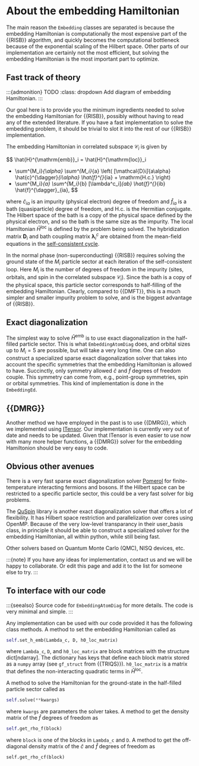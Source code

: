 # About the embedding Hamiltonian

The main reason the `Embedding` classes are separated is because the embedding
Hamiltonian is computationally the most expensive part of the {{RISB}}
algorithm, and quickly becomes the computational bottleneck because of the
exponential scaling of the Hilbert space. Other parts of our implementation
are certainly not the most efficient, but solving the embedding Hamiltonian
is the most important part to optimize.

## Fast track of theory

:::{admonition} TODO
:class: dropdown
Add diagram of embedding Hamiltonian.
:::

Our goal here is to provide you the minimum ingredients needed to solve the
embedding Hamiltonian for {{RISB}}, possibly without having to read any of the
extended literature. If you have a fast implementation to solve the embedding
problem, it should be trivial to slot it into the rest of our {{RISB}}
implementation.

The embedding Hamiltonian in correlated subspace $\mathcal{C}_i$ is given by

$$
\hat{H}^{\mathrm{emb}}_i = \hat{H}^{\mathrm{loc}}_i
+ \sum^{M_i}_{\alpha} \sum^{M_i}_{a} \left( [\mathcal{D}_i]_{a\alpha}
\hat{c}^{\dagger}_{i\alpha} \hat{f}^{}_{ia} + \mathrm{H.c.} \right)
+ \sum^{M_i}_{a} \sum^{M_i}_{b} [\lambda^c_i]_{ab}
\hat{f}^{}_{ib} \hat{f}^{\dagger}_{ia},
$$

where $\hat{c}_{i\alpha}$ is an impurity (physical electron) degree of freedom
and $\hat{f}_{ia}$ is a bath (quasiparticle) degree of freedom, and
$\mathrm{H.c.}$ is the Hermitian conjugate. The Hilbert
space of the bath is a copy of the physical space defined by the physical
electron, and so the bath is the same size as the impurity. The local
Hamiltonian $\hat{H}^{\mathrm{loc}}$ is defined by the problem being solved.
The hybridization matrix $\mathbf{D}_i$ and bath coupling matrix
$\mathbf{\lambda}^c_i$ are obtained from the mean-field equations in the
[self-consistent cycle](../tutorial/self-consistent.md).

In the normal phase (non-superconducting) {{RISB}} requires solving the ground
state of the $M_i$ particle sector at each iteration of the self-consistent
loop. Here $M_i$ is the number of degrees of freedom in the impurity
(sites, orbitals, and spin in the correlated subspace $\mathcal{C}_i$). Since
the bath is a copy of the physical space, this particle sector
corresponds to half-filling of the embedding Hamiltonian. Clearly,
compared to {{DMFT}}, this is a much simpler and smaller impurity problem to
solve, and is the biggest advantage of {{RISB}}.

## Exact diagonalization

The simplest way to solve $\hat{H}^{\mathrm{emb}}$ is to use
exact diagonalization in the half-filled particle sector. This is what
`EmbeddingAtomDiag` does, and orbital sizes up to $M_i = 5$ are possible, but
will take a very long time.
One can also construct a specialized sparse exact diagonalization solver that
takes into account the specific symmetries that the embedding Hamiltonian is
allowed to have. Succinctly, only symmetry allowed $\hat{c}$ and $\hat{f}$
degrees of freedom couple. This symmetry can come from, e.g., point-group
symmetries, spin or orbital symmetries. This kind of implementation is done in
the `EmbeddingEd`.

## {{DMRG}}

Another method we have employed in the past is to use {{DMRG}}, which we
implemented using [ITensor](https://itensor.org/). Our implementation is
currently very out of date and needs to be updated. Given that
ITensor is even easier to use now with many more helper functions, a {{DMRG}}
solver for the embedding Hamiltonion should be very easy to code.

## Obvious other avenues

There is a very fast sparse exact diagonalization solver
[Pomerol](https://aeantipov.github.io/pomerol/) for finite-temperature
interacting fermions and bosons. If the Hilbert space can be restricted
to a specific particle sector, this could be a very fast solver for big
problems.

The [QuSpin](https://quspin.github.io/QuSpin/) library is another exact
diagonalization solver that offers a lot of flexibility. It has Hilbert
space restriction and parallelization over cores using OpenMP. Because
of the very low-level transparancy in their user_basis class, in principle
it should be able to construct a specialized solver for the embedding
Hamiltonian, all within python, while still being fast.

Other solvers based on Quantum Monte Carlo (QMC), NISQ devices, etc.

:::{note}
If you have any ideas for implementation, contact us and we will be happy
to collaborate. Or edit this page and add it to the list for someone else
to try.
:::

## To interface with our code

:::{seealso}
Source code for `EmbeddingAtomDiag` for more details. The code is very
minimal and simple.
:::

Any implementation can be used with our code provided it has the following
class methods. A method to set the embedding Hamiltonian called as

```python
self.set_h_emb(Lambda_c, D, h0_loc_matrix)
```

where `Lambda_c`, `D`, and `h0_loc_matrix` are block matrices with the structure
dict[ndarray]. The dictionary has keys that define each block matrix stored as
a `numpy` array (see `gf_struct` from {{TRIQS}}).
`h0_loc_matrix` is a matrix that defines the non-interacting quadratic terms in
$\hat{H}^{\mathrm{loc}}$.

A method to solve the Hamiltonian for the ground-state in the half-filled
particle sector called as

```python
self.solve(**kwargs)
```

where `kwargs` are parameters the solver takes. A method to get the density
matrix of the $\hat{f}$ degrees of freedom as

```python
self.get_rho_f(block)
```

where `block` is one of the blocks in `Lambda_c` and `D`. A method to get the
off-diagonal density matrix of the $\hat{c}$ and $\hat{f}$ degrees of freedom
as

```
self.get_rho_cf(block)
```
